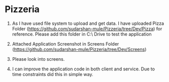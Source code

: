 # Pizzeria

1. As I have used file system to upload and get data. I have uploaded Pizza Folder (https://github.com/sudarshan-mule/Pizzeria/tree/Dev/Pizza) for reference. Please add this folder in C:\ Drive to test the application
2. Attached Application Screenshot in Screens Folder (https://github.com/sudarshan-mule/Pizzeria/tree/Dev/Screens)
3. Please look into screens.

4. I can improve the application code in both client and service. Due to time constraints did this in simple way.
